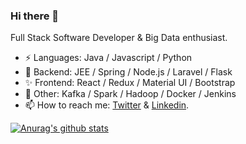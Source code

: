 ### Hi there 👋

<!--
**fahdarhalai/fahdarhalai** is a ✨ _special_ ✨ repository because its `README.md` (this file) appears on your GitHub profile.

Here are some ideas to get you started:

- 🔭 I’m currently working on ...
- 🌱 I’m currently learning ...
- 👯 I’m looking to collaborate on ...
- 🤔 I’m looking for help with ...
- 💬 Ask me about ...
- 📫 How to reach me: ...
- 😄 Pronouns: ...
- ⚡ Fun fact: ...
-->

Full Stack Software Developer & Big Data enthusiast.
- ⚡ Languages: Java / Javascript / Python 
- 🔭 Backend: JEE / Spring / Node.js / Laravel / Flask
- ✨ Frontend: React / Redux / Material UI / Bootstrap
- 💬 Other: Kafka / Spark / Hadoop / Docker / Jenkins
- 📫 How to reach me: [Twitter](https://twitter.com/fahd_arhalai) & [Linkedin](https://www.linkedin.com/in/fahdarhalai/).

[![Anurag's github stats](https://github-readme-stats.vercel.app/api?username=fahdarhalai&show_icons=true&theme=radical)](https://github.com/anuraghazra/github-readme-stats)
